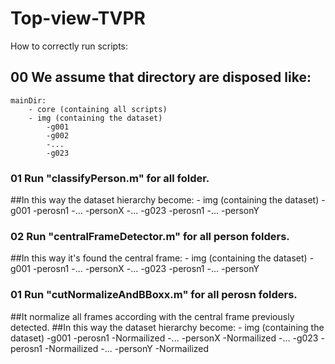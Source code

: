 # Top-view-TVPR

How to correctly run scripts:

## 00 We assume that directory are disposed like:
	mainDir:
		- core (containing all scripts)
		- img (containing the dataset) 
			-g001
			-g002
			-...
			-g023

### 01 Run "classifyPerson.m" for all folder. 
##In this way the dataset hierarchy become:
	- img (containing the dataset) 
		-g001
			-perosn1
			-...
			-personX
		-...
		-g023
			-perosn1
			-...
			-personY

### 02 Run "centralFrameDetector.m" for all person folders. 
##In this way it's found the central frame:
	- img (containing the dataset) 
		-g001
			-perosn1
			-...
			-personX
		-...
		-g023
			-perosn1
			-...
			-personY
			
### 01 Run "cutNormalizeAndBBoxx.m" for all perosn folders. 
##It normalize all frames according with the central frame previously detected.
##In this way the dataset hierarchy become:
	- img (containing the dataset) 
		-g001
			-perosn1
				-Normailized
			-...
			-personX
				-Normailized
		-...
		-g023
			-perosn1
				-Normailized
			-...
			-personY
				-Normailized